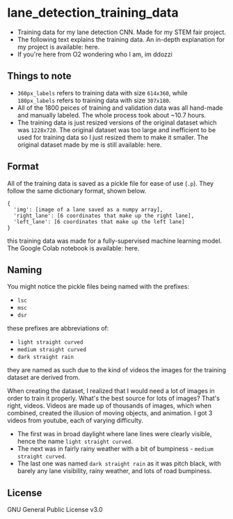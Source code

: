 # lane_detection_training_data
- Training data for my lane detection CNN. Made for my STEM fair project. 
- The following text explains the training data. An in-depth explanation for my project is available: here.
- If you're here from O2 wondering who I am, im ddozzi


## Things to note
- `360px_labels` refers to training data with size `614x360`, while `180px_labels` refers to training data with size `307x180`.
- All of the 1800 peices of training and validation data was all hand-made and manually labeled. The whole process took about ~10.7 hours.
- The training data is just resized versions of the original dataset which was `1228x720`. The original dataset was too large and inefficient to be used for training data so I just resized them to make it smaller. The original dataset made by me is still available: here.

## Format
All of the training data is saved as a pickle file for ease of use (`.p`). They follow the same dictionary format, shown below.

```
{
  'img': [image of a lane saved as a numpy array],
  'right_lane': [6 coordinates that make up the right lane],
  'left_lane': [6 coordinates that make up the left lane]
}
```
this training data was made for a fully-supervised machine learning model. The Google Colab notebook is available: here.

## Naming
You might notice the pickle files being named with the prefixes:
- `lsc`
- `msc`
- `dsr`

these prefixes are abbreviations of:

- `light straight curved`
- `medium straight curved`
- `dark straight rain`

they are named as such due to the kind of videos the images for the training dataset are derived from.

  When creating the dataset, I realized that I would need a lot of images in order to train it properly. What's the best source for lots of images? That's right, videos. Videos are made up of thousands of images, which when combined, created the illusion of moving objects, and animation. I got 3 videos from youtube, each of varying difficulty. 
  - The first was in broad daylight where lane lines were clearly visible, hence the name `light straight curved`. 
  - The next was in fairly rainy weather with a bit of bumpiness - `medium straight curved`. 
  - The last one was named `dark straight rain` as it was pitch black, with barely any lane visibility, rainy weather, and lots of road bumpiness.

## License 
GNU General Public License v3.0
